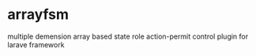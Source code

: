 # arrayfsm
multiple demension array based state role action-permit control plugin for larave framework
